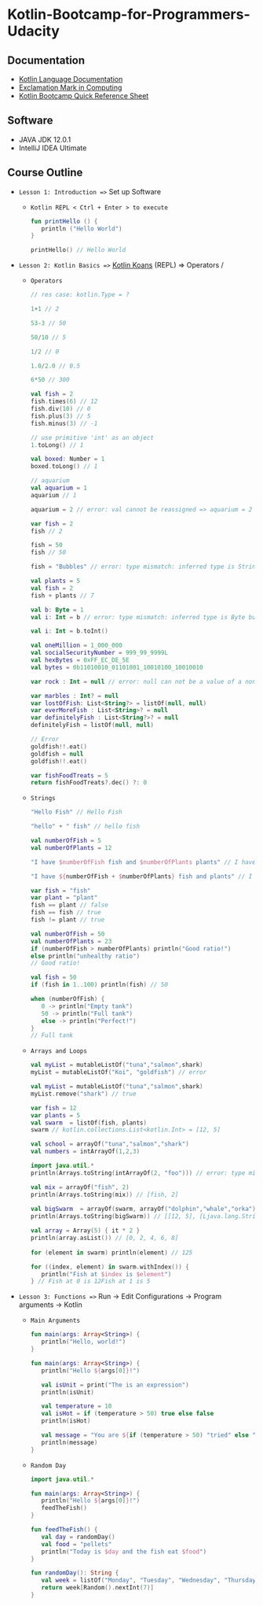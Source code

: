 # Kotlin-Bootcamp-for-Programmers-Udacity
## Documentation
* [Kotlin Language Documentation](https://kotlinlang.org/docs/reference/)
* [Exclamation Mark in Computing](https://en.wikipedia.org/wiki/Exclamation_mark#Computers)
* [Kotlin Bootcamp Quick Reference Sheet](https://s3.amazonaws.com/video.udacity-data.com/topher/2018/April/5ade60d4_kotlin-quick-reference-sheet/kotlin-quick-reference-sheet.pdf)
## Software
* JAVA JDK 12.0.1
* IntelliJ IDEA Ultimate
## Course Outline
* `Lesson 1: Introduction =>` Set up Software
   - `Kotlin REPL < Ctrl + Enter > to execute`

      ```kotlin
      fun printHello () {
         println ("Hello World")
      }

      printHello() // Hello World
      ```
* `Lesson 2: Kotlin Basics =>` [Kotlin Koans](https://try.kotlinlang.org/#/Examples/Hello,%20world!/Simplest%20version/Simplest%20version.kt) (REPL) => Operators /  
   - `Operators`

      ```kotlin
      // res case: kotlin.Type = ?

      1+1 // 2

      53-3 // 50

      50/10 // 5

      1/2 // 0

      1.0/2.0 // 0.5

      6*50 // 300

      val fish = 2
      fish.times(6) // 12
      fish.div(10) // 0
      fish.plus(3) // 5
      fish.minus(3) // -1

      // use primitive 'int' as an object
      1.toLong() // 1

      val boxed: Number = 1
      boxed.toLong() // 1

      // aquarium
      val aquarium = 1
      aquarium // 1

      aquarium = 2 // error: val cannot be reassigned => aquarium = 2
      
      var fish = 2
      fish // 2

      fish = 50
      fish // 50

      fish = "Bubbles" // error: type mismatch: inferred type is String but Int was expected => fish = "Bubbles"

      val plants = 5
      val fish = 2
      fish + plants // 7

      val b: Byte = 1
      val i: Int = b // error: type mismatch: inferred type is Byte but Int was expected => val i: Int = b

      val i: Int = b.toInt()

      val oneMillion = 1_000_000
      val socialSecurityNumber = 999_99_9999L
      val hexBytes = 0xFF_EC_DE_5E
      val bytes = 0b11010010_01101001_10010100_10010010

      var rock : Int = null // error: null can not be a value of a non-null type Int => var rock : Int = null

      var marbles : Int? = null
      var lostOfFish: List<String?> = listOf(null, null)
      var everMoreFish : List<String>? = null
      var definitelyFish : List<String?>? = null
      definitelyFish = listOf(null, null)

      // Error
      goldfish!!.eat()
      goldfish = null
      goldfish!!.eat() 

      var fishFoodTreats = 5
      return fishFoodTreats?.dec() ?: 0
      ```
   - `Strings`

      ```kotlin
      "Hello Fish" // Hello Fish

      "hello" + " fish" // hello fish

      val numberOfFish = 5
      val numberOfPlants = 12

      "I have $numberOfFish fish and $numberOfPlants plants" // I have 5 fish and 12 plants

      "I have ${numberOfFish + $numberOfPlants} fish and plants" // I have 17 fish and plants

      var fish = "fish"
      var plant = "plant"
      fish == plant // false
      fish == fish // true
      fish != plant // true

      val numberOfFish = 50
      val numberOfPlants = 23
      if (numberOfFish > numberOfPlants) println("Good ratio!")
      else println("unhealthy ratio")
      // Good ratio!

      val fish = 50
      if (fish in 1..100) println(fish) // 50

      when (numberOfFish) {
         0 -> println("Empty tank")
         50 -> println("Full tank")
         else -> println("Perfect!")
      }
      // Full tank
      ```
   - `Arrays and Loops`

      ```kotlin
      val myList = mutableListOf("tuna","salmon",shark)
      myList = mutableListOf("Koi", "goldfish") // error

      val myList = mutableListOf("tuna","salmon",shark)
      myList.remove("shark") // true

      var fish = 12
      var plants = 5
      val swarm  = listOf(fish, plants)
      swarm // kotlin.collections.List<kotlin.Int> = [12, 5]

      val school = arrayOf("tuna","salmon","shark")
      val numbers = intArrayOf(1,2,3)

      import java.util.*
      println(Arrays.toString(intArrayOf(2, "foo"))) // error: type mismatch: inferred type is String but Int was expected

      val mix = arrayOf("fish", 2)
      println(Arrays.toString(mix)) // [fish, 2]
    
      val bigSwarm  = arrayOf(swarm, arrayOf("dolphin","whale","orka"))
      println(Arrays.toString(bigSwarm)) // [[12, 5], [Ljava.lang.String;@43e7ca6f]

      val array = Array(5) { it * 2 }
      println(array.asList()) // [0, 2, 4, 6, 8]
    
      for (element in swarm) println(element) // 125

      for ((index, element) in swarm.withIndex()) {
         println("Fish at $index is $element")
      } // Fish at 0 is 12Fish at 1 is 5
      ```
* `Lesson 3: Functions =>` Run -> Edit Configurations -> Program arguments -> Kotlin
   - `Main Arguments`

      ```kotlin
      fun main(args: Array<String>) {
         println("Hello, world!")
      }
      ```
      ```kotlin
      fun main(args: Array<String>) {
         println("Hello ${args[0]}!")

         val isUnit = print("The is an expression")
         println(isUnit)

         val temperature = 10
         val isHot = if (temperature > 50) true else false
         println(isHot)

         val message = "You are ${if (temperature > 50) "tried" else "safe" } fish"
         println(message)
      }
      ```
   - `Random Day`

      ```kotlin
      import java.util.*

      fun main(args: Array<String>) {
         println("Hello ${args[0]}!")
         feedTheFish()
      }

      fun feedTheFish() {
         val day = randomDay()
         val food = "pellets"
         println("Today is $day and the fish eat $food")
      }

      fun randomDay(): String {
         val week = listOf("Monday", "Tuesday", "Wednesday", "Thursday", "Friday", "Saturday", "Sunday")
         return week[Random().nextInt(7)]
      }
      ```